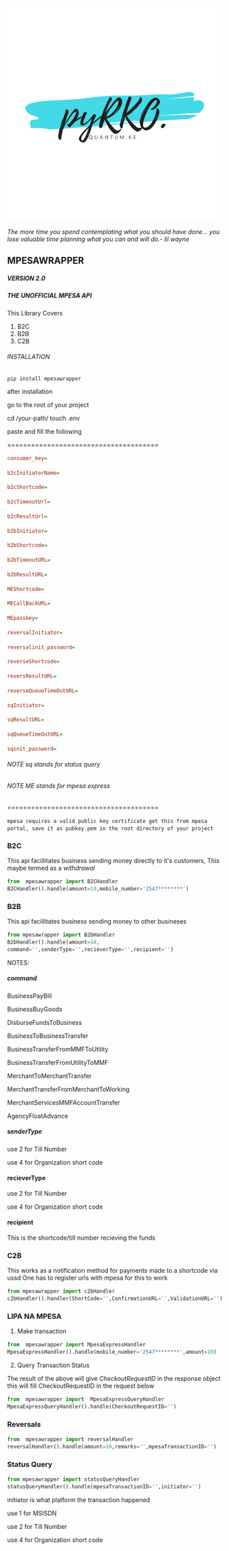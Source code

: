 ![pyRKO](https://raw.githubusercontent.com/Quantumke/files/master/pyRKO.png)

*The more time you spend contemplating what you should have done... you lose valuable time planning what you can and will do.- lil wayne*
## MPESAWRAPPER 

##### VERSION 2.0

##### THE UNOFFICIAL MPESA API 

This Library Covers

1. B2C
2. B2B
3. C2B

###### INSTALLATION

``pip install mpesawrapper``


after installation

go to the root of your project 

cd /your-path/
touch .env

paste and fill the following 

======================================
```ini
consumer_key=

b2cInitiatorName=

b2cShortcode=

b2cTimeoutUrl=

b2cResultUrl=

b2bInitiator=

b2bShortcode=

b2bTimeoutURL=

b2bResultURL=

MEShortcode=

MECallBackURL=

MEpasskey=

reversalInitiator=

reversalinit_password=

reverseShortcode=

reversResultURL=

reverseQueueTimeOutURL=

sqInitiator=

sqResultURL=

sqQueueTimeOutURL=

sqinit_password=
```

######  NOTE sq stands for status query
######  NOTE ME stands for mpesa express


======================================

`mpesa requires a valid public key certificate get this from mpesa portal, save it as pubkey.pem in the root directory of your project`
### B2C
This api facillitates business sending money directly to it's customers,
This maybe termed as a *withdrawal*

```python
from  mpesawrapper import B2CHandler
B2CHandler().handle(amount=10,mobile_number='2547********')
```

### B2B

This api facillitates business sending  money to other busineses

```python
from mpesawrapper import B2bHandler
B2bHandler().handle(amount=10,
command='',senderType='',recieverType='',recipient='')
```
NOTES:
##### command
BusinessPayBill

BusinessBuyGoods

DisburseFundsToBusiness

BusinessToBusinessTransfer

BusinessTransferFromMMFToUtility

BusinessTransferFromUtilityToMMF

MerchantToMerchantTransfer

MerchantTransferFromMerchantToWorking

MerchantServicesMMFAccountTransfer

AgencyFloatAdvance

##### senderType

use 2 for Till Number

use 4 for Organization short code

#### recieverType

use 2 for Till Number

use 4 for Organization short code

#### recipient

This is the shortcode/till number recieving the funds

### C2B
This works as a notification method for payments made to a shortcode via ussd
One has to register urls with mpesa for this to work

```python
from mpesawrapper import c2bHandler
c2bHandler().handler(ShortCode='',ConfirmationURL='',ValidationURL='')
```

### LIPA NA MPESA
1. Make transaction

```python
from  mpesawrapper import MpesaExpressHandler
MpesaExpressHandler().handle(mobile_number='2547********',amount=10)
```

2. Query Transaction Status

The result of the above will give *CheckoutRequestID* in the response object
this will fill CheckoutRequestID in the request below

```python
from  mpesawrapper import  MpesaExpressQueryHandler
MpesaExpressQueryHandler().handle(CheckoutRequestID='')
```

### Reversals

```python
from  mpesawrapper import reversalHandler
reversalHandler().handle(amount=10,remarks='',mpesaTransactionID='')
```

### Status Query

```python
from mpesawrapper import statusQueryHandler
statusQueryHandler().handle(mpesaTransactionID='',initiator='')
```
initiator is what platform the transaction happened

use 1 for  MSISDN

use 2 for  Till Number

use 4 for  Organization short code